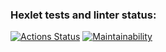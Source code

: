 ### Hexlet tests and linter status:
[![Actions Status](https://github.com/Lorety-VL/frontend-project-11/actions/workflows/hexlet-check.yml/badge.svg)](https://github.com/Lorety-VL/frontend-project-11/actions)
[![Maintainability](https://api.codeclimate.com/v1/badges/87e26f02b58f89b1c6c7/maintainability)](https://codeclimate.com/github/Lorety-VL/frontend-project-11/maintainability)